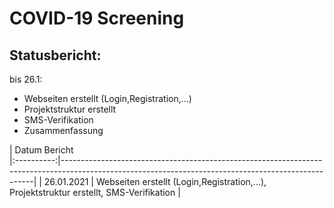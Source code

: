 # COVID-19 Screening

## Statusbericht:

bis 26.1: 
* Webseiten erstellt (Login,Registration,...)
* Projektstruktur erstellt
* SMS-Verifikation
* Zusammenfassung

| Datum        Bericht                                                                                                                                                                                        
|:----------:|-----------------------------------------------------------------------------------------------------------------------------------------------------|
| 26.01.2021 | Webseiten erstellt (Login,Registration,...), Projektstruktur erstellt, SMS-Verifikation                                                             | 